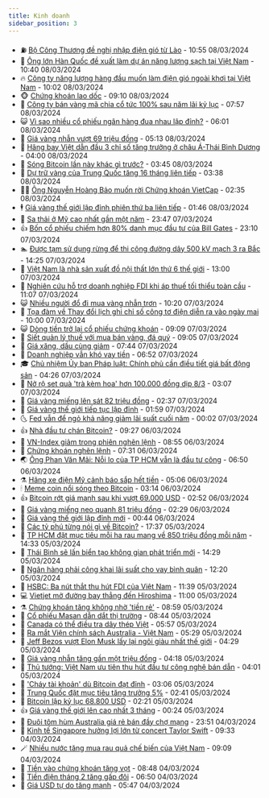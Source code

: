 ```yaml
---
title: Kinh doanh
sidebar_position: 3
---
```


<!-- vnexpress-kinh-doanh:START -->
- ⛽️ [Bộ Công Thương đề nghị nhập điện gió từ Lào](https://vnexpress.net/bo-cong-thuong-de-nghi-nhap-dien-gio-tu-lao-4720155.html) - 10:55 08/03/2024
- 🐲 [Ông lớn Hàn Quốc đề xuất làm dự án năng lượng sạch tại Việt Nam](https://vnexpress.net/ong-lon-han-quoc-de-xuat-lam-du-an-nang-luong-sach-tai-viet-nam-4720148.html) - 10:40 08/03/2024
- 🔥 [Công ty năng lượng hàng đầu muốn làm điện gió ngoài khơi tại Việt Nam](https://vnexpress.net/cong-ty-nang-luong-hang-dau-muon-lam-dien-gio-ngoai-khoi-tai-viet-nam-4720121.html) - 10:02 08/03/2024
- 🐵 [Chứng khoán lao dốc](https://vnexpress.net/chung-khoan-lao-doc-4720083.html) - 09:10 08/03/2024
- 🦅 [Công ty bán vàng mã chia cổ tức 100% sau năm lãi kỷ lục](https://vnexpress.net/cong-ty-ban-vang-ma-chia-co-tuc-100-sau-nam-lai-ky-luc-4720006.html) - 07:57 08/03/2024
- 😺 [Vì sao nhiều cổ phiếu ngân hàng đua nhau lập đỉnh?](https://vnexpress.net/vi-sao-nhieu-co-phieu-ngan-hang-dua-nhau-lap-dinh-4719298.html) - 06:01 08/03/2024
- 🤩 [Giá vàng nhẫn vượt 69 triệu đồng](https://vnexpress.net/gia-vang-nhan-vuot-69-trieu-dong-4719970.html) - 05:13 08/03/2024
- 🌮 [Hãng bay Việt dẫn đầu 3 chỉ số tăng trưởng ở châu Á-Thái Bình Dương](https://vnexpress.net/hang-bay-viet-dan-dau-3-chi-so-tang-truong-o-chau-a-thai-binh-duong-4719950.html) - 04:00 08/03/2024
- 🧰 [Sóng Bitcoin lần này khác gì trước?](https://vnexpress.net/song-bitcoin-lan-nay-khac-gi-truoc-4719605.html) - 03:45 08/03/2024
- 🤔 [Dự trữ vàng của Trung Quốc tăng 16 tháng liên tiếp](https://vnexpress.net/du-tru-vang-cua-trung-quoc-tang-16-thang-lien-tiep-4719868.html) - 03:38 08/03/2024
- 🧑‍💻 [Ông Nguyễn Hoàng Bảo muốn rời Chứng khoán VietCap](https://vnexpress.net/ong-nguyen-hoang-bao-muon-roi-chung-khoan-vietcap-4719897.html) - 02:35 08/03/2024
- 🕴 [Giá vàng thế giới lập đỉnh phiên thứ ba liên tiếp](https://vnexpress.net/gia-vang-hom-nay-ngay-8-3-gia-vang-the-gioi-lap-dinh-phien-thu-3-lien-tiep-4719847.html) - 01:46 08/03/2024
- 🦩 [Sa thải ở Mỹ cao nhất gần một năm](https://vnexpress.net/sa-thai-o-my-cao-nhat-gan-mot-nam-4719797.html) - 23:47 07/03/2024
- 👍 [Bốn cổ phiếu chiếm hơn 80% danh mục đầu tư của Bill Gates](https://vnexpress.net/bon-co-phieu-chiem-hon-80-danh-muc-dau-tu-cua-bill-gates-4719745.html) - 23:10 07/03/2024
- 🏊 [Được tạm sử dụng rừng để thi công đường dây 500 kV mạch 3 ra Bắc](https://vnexpress.net/tam-tac-dong-vao-rung-thi-cong-duong-day-500-kv-mach-3-4719748.html) - 14:25 07/03/2024
- 🤡 [Việt Nam là nhà sản xuất đồ nội thất lớn thứ 6 thế giới](https://vnexpress.net/viet-nam-la-nha-san-xuat-do-noi-that-lon-thu-6-the-gioi-4719630.html) - 13:00 07/03/2024
- 👀 [Nghiên cứu hỗ trợ doanh nghiệp FDI khi áp thuế tối thiểu toàn cầu](https://vnexpress.net/quy-ho-tro-doanh-nghiep-khi-ap-thue-toi-thieu-toan-cau-4719729.html) - 11:07 07/03/2024
- 😺 [Nhiều người đổ đi mua vàng nhẫn trơn](https://vnexpress.net/nhieu-nguoi-do-di-mua-vang-nhan-tron-4719667.html) - 10:20 07/03/2024
- 🦣 [Tọa đàm về Thay đổi lịch ghi chỉ số công tơ điện diễn ra vào ngày mai](https://vnexpress.net/toa-dam-ve-thay-doi-lich-ghi-chi-so-cong-to-dien-dien-ra-vao-ngay-mai-4719713.html) - 10:00 07/03/2024
- 😺 [Dòng tiền trở lại cổ phiếu chứng khoán](https://vnexpress.net/dong-tien-tro-lai-co-phieu-chung-khoan-4719670.html) - 09:09 07/03/2024
- 💼 [Siết quản lý thuế với mua bán vàng, đá quý](https://vnexpress.net/mua-ban-vang-bac-da-quy-4719637.html) - 09:05 07/03/2024
- 🤗 [Giá xăng, dầu cùng giảm](https://vnexpress.net/gia-xang-moi-nhat-hom-nay-7-3-4719628.html) - 07:44 07/03/2024
- 👀 [Doanh nghiệp vẫn khó vay tiền](https://vnexpress.net/doanh-nghiep-van-kho-vay-tien-4719508.html) - 06:52 07/03/2024
- 🎓 [Chủ nhiệm Ủy ban Pháp luật: Chính phủ cần điều tiết giá bất động sản](https://vnexpress.net/chu-nhiem-uy-ban-phap-luat-chinh-phu-can-dieu-tiet-gia-bat-dong-san-4719465.html) - 04:26 07/03/2024
- 🗽 [Nở rộ set quà &#39;trà kèm hoa&#39; hơn 100.000 đồng dịp 8/3](https://vnexpress.net/no-ro-set-qua-tra-kem-hoa-hon-100-000-dong-dip-8-3-4719237.html) - 03:07 07/03/2024
- 🚀 [Giá vàng miếng lên sát 82 triệu đồng](https://vnexpress.net/gia-vang-mieng-va-nhan-tron-dong-loat-pha-ky-luc-4719423.html) - 02:37 07/03/2024
- 🤗 [Giá vàng thế giới tiếp tục lập đỉnh](https://vnexpress.net/gia-vang-the-gioi-tiep-tuc-lap-dinh-4719359.html) - 01:59 07/03/2024
- 🌜 [Fed vẫn để ngỏ khả năng giảm lãi suất cuối năm](https://vnexpress.net/fed-van-de-ngo-kha-nang-giam-lai-suat-cuoi-nam-4719311.html) - 00:02 07/03/2024
- 👍 [Nhà đầu tư chán Bitcoin?](https://vnexpress.net/nha-dau-tu-chan-bitcoin-4718839.html) - 09:27 06/03/2024
- 🤖 [VN-Index giảm trong phiên nghẽn lệnh](https://vnexpress.net/vn-index-giam-trong-phien-nghen-lenh-4719202.html) - 08:55 06/03/2024
- 🫣 [Chứng khoán nghẽn lệnh](https://vnexpress.net/chung-khoan-nghen-lenh-4719125.html) - 07:31 06/03/2024
- 🌏 [Ông Phan Văn Mãi: Nỗi lo của TP HCM vẫn là đầu tư công](https://vnexpress.net/ong-phan-van-mai-noi-lo-cua-tp-hcm-van-la-dau-tu-cong-4719065.html) - 06:50 06/03/2024
- ⚗️ [Hãng xe điện Mỹ cảnh báo sắp hết tiền](https://vnexpress.net/hang-xe-dien-my-canh-bao-sap-het-tien-4719027.html) - 05:06 06/03/2024
- 🕯 [Meme coin nổi sóng theo Bitcoin](https://vnexpress.net/meme-coin-noi-song-theo-bitcoin-4718939.html) - 03:14 06/03/2024
- 👍 [Bitcoin rớt giá mạnh sau khi vượt 69.000 USD](https://vnexpress.net/bitcoin-rot-gia-manh-sau-khi-vuot-69-000-usd-4718956.html) - 02:52 06/03/2024
- 🤠 [Giá vàng miếng neo quanh 81 triệu đồng](https://vnexpress.net/gia-vang-mieng-len-81-trieu-4718934.html) - 02:29 06/03/2024
- 🌊 [Giá vàng thế giới lập đỉnh mới](https://vnexpress.net/gia-vang-the-gioi-ngay-6-3-lap-dinh-moi-4718875.html) - 00:44 06/03/2024
- 🌈 [Các tỷ phú từng nói gì về Bitcoin?](https://vnexpress.net/cac-ty-phu-nghi-gi-ve-bitcoin-4718756.html) - 17:37 05/03/2024
- 🥳 [TP HCM đặt mục tiêu mỗi ha rau mang về 850 triệu đồng mỗi năm](https://vnexpress.net/tp-hcm-dat-muc-tieu-moi-ha-rau-mang-ve-850-trieu-dong-moi-nam-4718787.html) - 14:33 05/03/2024
- 🐻 [Thái Bình sẽ lấn biển tạo không gian phát triển mới](https://vnexpress.net/thai-binh-se-lan-bien-tao-khong-gian-phat-trien-moi-4718815.html) - 14:29 05/03/2024
- 💫 [Ngân hàng phải công khai lãi suất cho vay bình quân](https://vnexpress.net/ngan-hang-phai-cong-khai-lai-suat-cho-vay-binh-quan-4718798.html) - 12:20 05/03/2024
- 🤩 [HSBC: Ba nút thắt thu hút FDI của Việt Nam](https://vnexpress.net/hsbc-ba-nut-that-thu-hut-fdi-cua-viet-nam-4718617.html) - 11:39 05/03/2024
- 💻 [Vietjet mở đường bay thẳng đến Hiroshima](https://vnexpress.net/vietjet-mo-duong-bay-thang-den-hiroshima-4718754.html) - 11:00 05/03/2024
- ⚗️ [Chứng khoán tăng không nhờ &#39;tiền rẻ&#39;](https://vnexpress.net/chung-khoan-tang-khong-nho-tien-re-4718697.html) - 08:59 05/03/2024
- 🌈 [Cổ phiếu Masan dẫn dắt thị trường](https://vnexpress.net/co-phieu-masan-dan-dat-thi-truong-4718694.html) - 08:44 05/03/2024
- 🌝 [Canada có thể điều tra dây thép Việt](https://vnexpress.net/canada-co-the-dieu-tra-day-thep-viet-4718595.html) - 05:57 05/03/2024
- 🥸 [Ra mắt Viện chính sách Australia - Việt Nam](https://vnexpress.net/ra-mat-vien-chinh-sach-australia-viet-nam-4718551.html) - 05:29 05/03/2024
- 🦆 [Jeff Bezos vượt Elon Musk lấy lại ngôi giàu nhất thế giới](https://vnexpress.net/jeff-bezos-vuot-elon-musk-lay-lai-ngoi-giau-nhat-the-gioi-4718537.html) - 04:29 05/03/2024
- 🌋 [Giá vàng nhẫn tăng gần một triệu đồng](https://vnexpress.net/gia-vang-nhan-nhay-vot-4718532.html) - 04:18 05/03/2024
- 🦍 [Thủ tướng: Việt Nam ưu tiên thu hút đầu tư công nghệ bán dẫn](https://vnexpress.net/thu-tuong-viet-nam-uu-tien-thu-hut-dau-tu-cong-nghe-ban-dan-4718506.html) - 04:01 05/03/2024
- 🤔 [&#39;Cháy tài khoản&#39; dù Bitcoin đạt đỉnh](https://vnexpress.net/chay-tai-khoan-du-bitcoin-dat-dinh-4717923.html) - 03:06 05/03/2024
- 🧰 [Trung Quốc đặt mục tiêu tăng trưởng 5%](https://vnexpress.net/trung-quoc-dat-muc-tieu-tang-truong-5-4718426.html) - 02:41 05/03/2024
- 🌝 [Bitcoin lập kỷ lục 68.800 USD](https://vnexpress.net/bitcoin-lap-ky-luc-68-800-usd-4718473.html) - 02:21 05/03/2024
- 👍 [Giá vàng thế giới lên cao nhất 3 tháng](https://vnexpress.net/gia-vang-the-gioi-len-cao-nhat-3-thang-4718389.html) - 00:24 05/03/2024
- 🗽 [Đuôi tôm hùm Australia giá rẻ bán đầy chợ mạng](https://vnexpress.net/duoi-tom-hum-australia-gia-re-ban-day-cho-mang-4718243.html) - 23:51 04/03/2024
- 🐎 [Kinh tế Singapore hưởng lợi lớn từ concert Taylor Swift](https://vnexpress.net/kinh-te-singapore-huong-loi-lon-tu-concert-taylor-swift-4718261.html) - 09:33 04/03/2024
- 🪄 [Nhiều nước tăng mua rau quả chế biến của Việt Nam](https://vnexpress.net/nhieu-nuoc-tang-mua-rau-qua-che-bien-cua-viet-nam-4718022.html) - 09:09 04/03/2024
- 🎊 [Tiền vào chứng khoán tăng vọt](https://vnexpress.net/tien-vao-chung-khoan-tang-vot-4718249.html) - 08:48 04/03/2024
- 🗽 [Tiền điện tháng 2 tăng gấp đôi](https://vnexpress.net/tien-dien-thang-2-tang-gap-doi-4718053.html) - 06:50 04/03/2024
- 🦩 [Giá USD tự do tăng mạnh](https://vnexpress.net/gia-usd-tu-do-tang-manh-4718129.html) - 05:47 04/03/2024<!-- vnexpress-kinh-doanh:END -->
